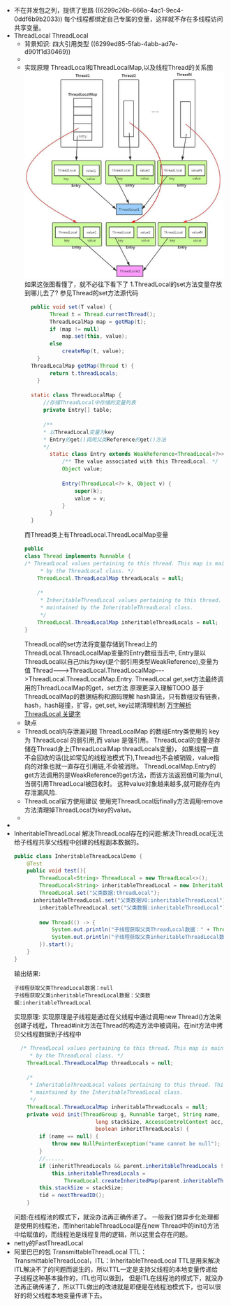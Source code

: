 - 不在并发包之列，提供了思路
  ((6299c26b-666a-4ac1-9ec4-0ddf6b9b2033)) 
  每个线程都绑定自己专属的变量，这样就不存在多线程访问共享变量。
- ThreadLocal
  ThreadLocal
	- 背景知识:
	  四大引用类型 ((6299ed85-5fab-4abb-ad7e-d901f1d30469))
	-
	- 实现原理
	  ThreadLocal和ThreadLocalMap,以及线程Thread的关系图
	  ![image.png](../assets/image_1654255981331_0.png)
	  如果这张图看懂了，就不必往下看下了
	  1.ThreadLocal的set方法变量存放到哪儿去了?
	  参见Thread的set方法源代码
	  ```java
	  	public void set(T value) {
	          Thread t = Thread.currentThread();
	          ThreadLocalMap map = getMap(t);
	          if (map != null)
	              map.set(this, value);
	          else
	              createMap(t, value);
	      }
	  	ThreadLocalMap getMap(Thread t) {
	          return t.threadLocals;
	      }
	  
	  	static class ThreadLocalMap {
	  		//存储ThreadLocal中存储的变量列表
	  		private Entry[] table;
	  
	  		/**
	  		* 以ThreadLocal变量为key
	  		* Entry的get()调用父类Reference的get()方法
	      	*/
	          static class Entry extends WeakReference<ThreadLocal<?>> {
	              /** The value associated with this ThreadLocal. */
	              Object value;
	  
	              Entry(ThreadLocal<?> k, Object v) {
	                  super(k);
	                  value = v;
	              }
	          }
	  	}
	  ```
	  而Thread类上有ThreadLocal.ThreadLocalMap变量
	  ```java
	  public
	  class Thread implements Runnable {	
	  /* ThreadLocal values pertaining to this thread. This map is maintained
	       * by the ThreadLocal class. */
	      ThreadLocal.ThreadLocalMap threadLocals = null;
	  
	      /*
	       * InheritableThreadLocal values pertaining to this thread. This map is
	       * maintained by the InheritableThreadLocal class.
	       */
	      ThreadLocal.ThreadLocalMap inheritableThreadLocals = null;
	  }
	  ```
	  ThreadLocal的set方法将变量存储到Thread上的ThreadLocal.ThreadLocalMap变量的Entry数组当去中,
	  Entry是以ThreadLocal以自己this为key(是个弱引用类型WeakReference),变量为值
	  Thread--->ThreadLocal.ThreadLocalMap--->ThreadLocal.ThreadLocalMap.Entry.
	  ThreadLocal get,set方法最终调用的ThreadLocalMap的get，set方法
	  原理更深入理解TODO
	  基于ThreadLocalMap的数据结构和源码理解
	  hash算法，只有数组没有链表，hash，hash碰撞，扩容，get,set,
	  key过期清理机制
	  [万字解析 ThreadLocal 关键字](https://javaguide.cn/java/concurrent/threadlocal.html#%E5%89%8D%E8%A8%80)
	- 缺点
	- ThreadLocal内存泄漏问题
	  ThreadLocalMap 的数组Entry类使用的 key 为 ThreadLocal 的弱引用,而 value 是强引用。
	  ThreadLocal的变量是存储在Thread身上(ThreadLocalMap threadLocals变量)，
	  如果线程一直不会回收的话(比如常见的线程池模式下),Thread也不会被销毁，value指向的对象也就一直存在引用链,不会被消除。
	  ThreadLocalMap.Entry的get方法调用的是WeakReference的get方法，而该方法返回值可能为null,当弱引用ThreadLocal被回收时。
	  这种value对象越来越多,就可能存在内存泄漏风险.
	- ThreadLocal官方使用建议
	  使用完ThreadLocal后finally方法调用remove方法清理掉ThreadLocal为key的value。
	-
-
- InheritableThreadLocal
  解决ThreadLocal存在的问题:解决ThreadLocal无法给子线程共享父线程中创建的线程副本数据的。
  ```java
  public class InheritableThreadLocalDemo {
      @Test
      public void test(){
          ThreadLocal<String> ThreadLocal = new ThreadLocal<>();
          ThreadLocal<String> inheritableThreadLocal = new InheritableThreadLocal<>();
          ThreadLocal.set("父类数据:threadLocal");
  		inheritableThreadLocal.set("父类数据V0:inheritableThreadLocal");
          inheritableThreadLocal.set("父类数据:inheritableThreadLocal");
  
          new Thread(() -> {
              System.out.println("子线程获取父类ThreadLocal数据：" + ThreadLocal.get());
              System.out.println("子线程获取父类inheritableThreadLocal数据：" + inheritableThreadLocal.get());
          }).start();
      }
  }
  ```
  输出结果:
  ```
  子线程获取父类ThreadLocal数据：null
  子线程获取父类inheritableThreadLocal数据：父类数据:inheritableThreadLocal
  ```
  实现原理:
  实现原理是子线程是通过在父线程中通过调用new Thread()方法来创建子线程，Thread#init方法在Thread的构造方法中被调用。在init方法中拷贝父线程数据到子线程中
  ```java
  	/* ThreadLocal values pertaining to this thread. This map is maintained
       * by the ThreadLocal class. */
      ThreadLocal.ThreadLocalMap threadLocals = null;
  
      /*
       * InheritableThreadLocal values pertaining to this thread. This map is
       * maintained by the InheritableThreadLocal class.
       */
      ThreadLocal.ThreadLocalMap inheritableThreadLocals = null;
      private void init(ThreadGroup g, Runnable target, String name,
                            long stackSize, AccessControlContext acc,
                            boolean inheritThreadLocals) {
          if (name == null) {
              throw new NullPointerException("name cannot be null");
          }
          //......
          if (inheritThreadLocals && parent.inheritableThreadLocals != null)
              this.inheritableThreadLocals =
                  ThreadLocal.createInheritedMap(parent.inheritableThreadLocals);
          this.stackSize = stackSize;
          tid = nextThreadID();
      }
  ```
  问题:在线程池的模式下，就没办法再正确传递了。
  一般我们做异步化处理都是使用的线程池，而InheritableThreadLocal是在new Thread中的init()方法中给赋值的，而线程池是线程复用的逻辑，所以这里会存在问题。
- netty的FastThreadLocal
- 阿里巴巴的包 TransmittableThreadLocal
  TTL：TransmittableThreadLocal，ITL：InheritableThreadLocal
  TTL是用来解决ITL解决不了的问题而诞生的，所以TTL一定是支持父线程的本地变量传递给子线程这种基本操作的，ITL也可以做到，
  但是ITL在线程池的模式下，就没办法再正确传递了，所以TTL做出的改进就是即便是在线程池模式下，也可以很好的将父线程本地变量传递下去。